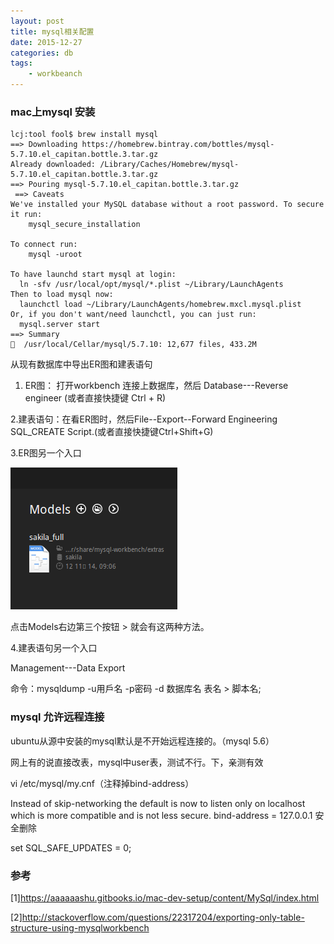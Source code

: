 ```yaml
---
layout: post
title: mysql相关配置
date: 2015-12-27
categories: db
tags:
    - workbeanch
---
```


### mac上mysql 安装

    lcj:tool fool$ brew install mysql
    ==> Downloading https://homebrew.bintray.com/bottles/mysql-5.7.10.el_capitan.bottle.3.tar.gz
    Already downloaded: /Library/Caches/Homebrew/mysql-5.7.10.el_capitan.bottle.3.tar.gz
    ==> Pouring mysql-5.7.10.el_capitan.bottle.3.tar.gz
     ==> Caveats
    We've installed your MySQL database without a root password. To secure it run:
        mysql_secure_installation

    To connect run:
        mysql -uroot

    To have launchd start mysql at login:
      ln -sfv /usr/local/opt/mysql/*.plist ~/Library/LaunchAgents
    Then to load mysql now:
      launchctl load ~/Library/LaunchAgents/homebrew.mxcl.mysql.plist
    Or, if you don't want/need launchctl, you can just run:
      mysql.server start
    ==> Summary
    🍺  /usr/local/Cellar/mysql/5.7.10: 12,677 files, 433.2M

 从现有数据库中导出ER图和建表语句
1. ER图： 打开workbench  连接上数据库，然后 Database---Reverse  engineer (或者直接快捷键 Ctrl + R)

2.建表语句：在看ER图时，然后File--Export--Forward Engineering SQL_CREATE Script.(或者直接快捷键Ctrl+Shift+G)

3.ER图另一个入口

![workbeanch](/images/tool/workbeanch.png)

点击Models右边第三个按钮 > 就会有这两种方法。

4.建表语句另一个入口

Management---Data Export

命令：mysqldump -u用戶名 -p密码 -d 数据库名 表名 > 脚本名;

### mysql 允许远程连接

ubuntu从源中安装的mysql默认是不开始远程连接的。（mysql 5.6）

网上有的说直接改表，mysql中user表，测试不行。下，亲测有效

vi  /etc/mysql/my.cnf（注释掉bind-address）

Instead of skip-networking the default is now to listen only on
localhost which is more compatible and is not less secure.
bind-address = 127.0.0.1
安全删除

set SQL_SAFE_UPDATES = 0;

###  参考

[1]<https://aaaaaashu.gitbooks.io/mac-dev-setup/content/MySql/index.html>

[2]<http://stackoverflow.com/questions/22317204/exporting-only-table-structure-using-mysqlworkbench>
